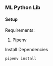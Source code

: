 ### ML Python Lib

#### Setup

Requirements:

1. Pipenv

Install Dependencies

```bash
pipenv install
```
